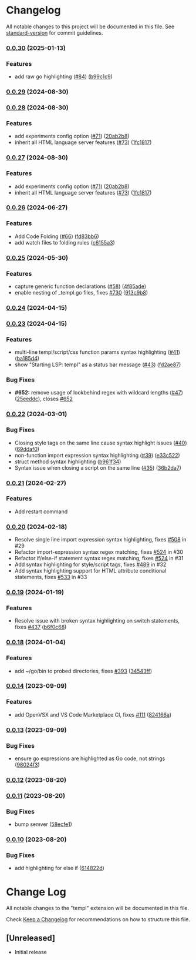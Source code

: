 # Changelog

All notable changes to this project will be documented in this file. See [standard-version](https://github.com/conventional-changelog/standard-version) for commit guidelines.

### [0.0.30](https://github.com/a-h/templ-vscode/compare/v0.0.29...v0.0.30) (2025-01-13)


### Features

* add raw go highlighting ([#84](https://github.com/a-h/templ-vscode/issues/84)) ([b99c1c9](https://github.com/a-h/templ-vscode/commit/b99c1c940cec830c01a80b58ae3cce714b30056c))

### [0.0.29](https://github.com/a-h/templ-vscode/compare/v0.0.28...v0.0.29) (2024-08-30)

### [0.0.28](https://github.com/a-h/templ-vscode/compare/v0.0.26...v0.0.28) (2024-08-30)


### Features

* add experiments config option ([#71](https://github.com/a-h/templ-vscode/issues/71)) ([20ab2b8](https://github.com/a-h/templ-vscode/commit/20ab2b806b3e6bcb781bf45da3a1903ddfb422bb))
* inherit all HTML language server features ([#73](https://github.com/a-h/templ-vscode/issues/73)) ([1fc1817](https://github.com/a-h/templ-vscode/commit/1fc1817c52c8ab5bf22bae9c34887b41ecfcb0c6))

### [0.0.27](https://github.com/a-h/templ-vscode/compare/v0.0.26...v0.0.27) (2024-08-30)


### Features

* add experiments config option ([#71](https://github.com/a-h/templ-vscode/issues/71)) ([20ab2b8](https://github.com/a-h/templ-vscode/commit/20ab2b806b3e6bcb781bf45da3a1903ddfb422bb))
* inherit all HTML language server features ([#73](https://github.com/a-h/templ-vscode/issues/73)) ([1fc1817](https://github.com/a-h/templ-vscode/commit/1fc1817c52c8ab5bf22bae9c34887b41ecfcb0c6))

### [0.0.26](https://github.com/a-h/templ-vscode/compare/v0.0.25...v0.0.26) (2024-06-27)


### Features

* Add Code Folding ([#66](https://github.com/a-h/templ-vscode/issues/66)) ([fd83bb6](https://github.com/a-h/templ-vscode/commit/fd83bb63c285f646bbe2f172eef4b9c6284c41ab))
* add watch files to folding rules ([c6155a3](https://github.com/a-h/templ-vscode/commit/c6155a364981466aacbdf5d5b5e222da271694ed))

### [0.0.25](https://github.com/a-h/templ-vscode/compare/v0.0.24...v0.0.25) (2024-05-30)


### Features

* capture generic function declarations ([#58](https://github.com/a-h/templ-vscode/issues/58)) ([4f85ade](https://github.com/a-h/templ-vscode/commit/4f85ade86dba0ecabd80fe6e845653a0a4aed5bf))
* enable nesting of _templ.go files, fixes [#730](https://github.com/a-h/templ-vscode/issues/730) ([913c9b8](https://github.com/a-h/templ-vscode/commit/913c9b89ca152413024f28d0b7419ef147e44410))

### [0.0.24](https://github.com/a-h/templ-vscode/compare/v0.0.23...v0.0.24) (2024-04-15)

### [0.0.23](https://github.com/a-h/templ-vscode/compare/v0.0.22...v0.0.23) (2024-04-15)


### Features

* multi-line templ/script/css function params syntax highlighting ([#41](https://github.com/a-h/templ-vscode/issues/41)) ([ba185d4](https://github.com/a-h/templ-vscode/commit/ba185d4f792eb7f58e35085e830e3b0db84e38ad))
* show "Starting LSP: templ" as a status bar message ([#43](https://github.com/a-h/templ-vscode/issues/43)) ([fd2ae87](https://github.com/a-h/templ-vscode/commit/fd2ae878edd820f2c6b63da7a8f6ad2bdb49a63a))


### Bug Fixes

* **#652:** remove usage of lookbehind regex with wildcard lengths  ([#47](https://github.com/a-h/templ-vscode/issues/47)) ([25eeddc](https://github.com/a-h/templ-vscode/commit/25eeddc8a31f3b454d1a6e24afdc6743733033d0)), closes [#652](https://github.com/a-h/templ-vscode/issues/652)

### [0.0.22](https://github.com/a-h/templ-vscode/compare/v0.0.20...v0.0.22) (2024-03-01)


### Bug Fixes

* Closing style tags on the same line cause syntax highlight issues ([#40](https://github.com/a-h/templ-vscode/issues/40)) ([69ddaf0](https://github.com/a-h/templ-vscode/commit/69ddaf0003fa962740e2fbd911140061c2e558d9))
* non-function import expression syntax highlighting ([#39](https://github.com/a-h/templ-vscode/issues/39)) ([e33c522](https://github.com/a-h/templ-vscode/commit/e33c5229f43564db51ae51c5ce86d1589fefd53c))
* struct method syntax highlighting ([b961f34](https://github.com/a-h/templ-vscode/commit/b961f34cee9d4cd18dad697a78e5676a096e358c))
* Syntax issue when closing a script on the same line ([#35](https://github.com/a-h/templ-vscode/issues/35)) ([36b2da7](https://github.com/a-h/templ-vscode/commit/36b2da785e6c8643f8df8af6dc84cc72a99e1bce))

### [0.0.21](https://github.com/a-h/templ-vscode/compare/v0.0.20...v0.0.21) (2024-02-27)

### Features

* Add restart command

### [0.0.20](https://github.com/templ-go/templ-vscode/compare/v0.0.19...v0.0.20) (2024-02-18)

* Resolve single line import expression syntax highlighting, fixes [#508](https://github.com/a-h/templ/issues/508) in #29
* Refactor import-expression syntax regex matching, fixes [#524](https://github.com/a-h/templ/issues/524) in #30
* Refactor if/else-if statement syntax regex matching, fixes [#524](https://github.com/a-h/templ/issues/524) in #31
* Add syntax highlighting for style/script tags, fixes [#489](https://github.com/a-h/templ/issues/489) in #32
* Add syntax highlighting support for HTML attribute conditional statements, fixes [#533](https://github.com/a-h/templ/issues/533) in #33

### [0.0.19](https://github.com/a-h/templ-vscode/compare/v0.0.18...v0.0.19) (2024-01-19)

### Features

* Resolve issue with broken syntax highlighting on switch statements, fixes [#437](https://github.com/a-h/templ/issues/437) ([b6f0c68](https://github.com/a-h/templ-vscode/commit/b6f0c68b487bf96648661d6d1ada81b76c09f492))

### [0.0.18](https://github.com/a-h/templ-vscode/compare/v0.0.17...v0.0.18) (2024-01-04)


### Features

* add ~/go/bin to probed directories, fixes [#393](https://github.com/a-h/templ-vscode/issues/393) ([34543ff](https://github.com/a-h/templ-vscode/commit/34543ff8688cac6bcb9905a5645ee61fa9414e95))

### [0.0.14](https://github.com/a-h/templ-vscode/compare/v0.0.13...v0.0.14) (2023-09-09)


### Features

* add OpenVSX and VS Code Marketplace CI, fixes [#111](https://github.com/a-h/templ-vscode/issues/111) ([824166a](https://github.com/a-h/templ-vscode/commit/824166abfc2fb0108317f98b1ebd719a5f7f549f))

### [0.0.13](https://github.com/a-h/templ-vscode/compare/v0.0.12...v0.0.13) (2023-09-09)


### Bug Fixes

* ensure go expressions are highlighted as Go code, not strings ([98024f3](https://github.com/a-h/templ-vscode/commit/98024f3da686f91b50c9425257b7916b2ae656db))

### [0.0.12](https://github.com/a-h/templ-vscode/compare/v0.0.11...v0.0.12) (2023-08-20)

### [0.0.11](https://github.com/a-h/templ-vscode/compare/v0.0.10...v0.0.11) (2023-08-20)


### Bug Fixes

* bump semver ([58ecfe1](https://github.com/a-h/templ-vscode/commit/58ecfe11ffc7669b94fb14af4b49e8391f701798))

### [0.0.10](https://github.com/a-h/templ-vscode/compare/v0.0.9...v0.0.10) (2023-08-20)


### Bug Fixes

* add highlighting for else if ([614822d](https://github.com/a-h/templ-vscode/commit/614822dd9e5e0e333027872b1a4501d8ed2a527b))

# Change Log

All notable changes to the "templ" extension will be documented in this file.

Check [Keep a Changelog](http://keepachangelog.com/) for recommendations on how to structure this file.

## [Unreleased]

- Initial release
